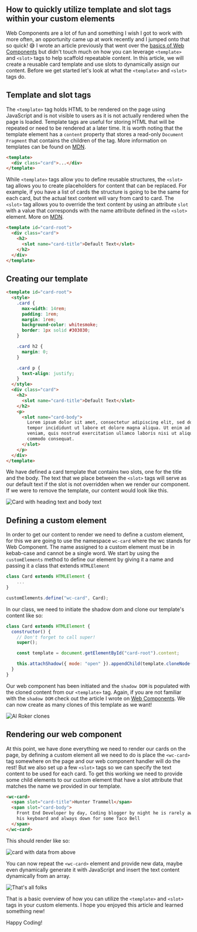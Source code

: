 ## How to quickly utilize template and slot tags within your custom elements

Web Components are a lot of fun and something I wish I got to work with more often, an opportunity came up at work recently and I jumped onto that so quick! 😅 I wrote an article previously that went over the [basics of Web Components](https://huntertrammell.dev/blog/a-brief-introduction-to-web-components) but didn't touch much on how you can leverage `<template>` and `<slot>` tags to help scaffold repeatable content. In this article, we will create a reusable card template and use slots to dynamically assign our content. Before we get started let's look at what the `<template>` and `<slot>` tags do.

## Template and slot tags

The `<template>` tag holds HTML to be rendered on the page using JavaScript and is not visible to users as it is not actually rendered when the page is loaded. Template tags are useful for storing HTML that will be repeated or need to be rendered at a later time. It is worth noting that the template element has a `content` property that stores a read-only `Document Fragment` that contains the children of the tag. More information on templates can be found on [MDN](https://developer.mozilla.org/en-US/docs/Web/HTML/Element/template).

```html
<template>
  <div class="card">...</div>
</template>
```

While `<template>` tags allow you to define reusable structures, the `<slot>` tag allows you to create placeholders for content that can be replaced. For example, if you have a list of cards the structure is going to be the same for each card, but the actual text content will vary from card to card. The `<slot>` tag allows you to override the text content by using an attribute `slot` with a value that corresponds with the name attribute defined in the `<slot>` element. More on [MDN](https://developer.mozilla.org/en-US/docs/Web/HTML/Element/slot).

```html
<template id="card-root">
  <div class="card">
    <h2>
      <slot name="card-title">Default Text</slot>
    </h2>
  </div>
</template>
```

## Creating our template

```html
<template id="card-root">
  <style>
    .card {
      max-width: 14rem;
      padding: 1rem;
      margin: 1rem;
      background-color: whitesmoke;
      border: 1px solid #303030;
    }

    .card h2 {
      margin: 0;
    }

    .card p {
      text-align: justify;
    }
  </style>
  <div class="card">
    <h2>
      <slot name="card-title">Default Text</slot>
    </h2>
    <p>
      <slot name="card-body">
        Lorem ipsum dolor sit amet, consectetur adipiscing elit, sed do eiusmod
        tempor incididunt ut labore et dolore magna aliqua. Ut enim ad minim
        veniam, quis nostrud exercitation ullamco laboris nisi ut aliquip ex ea
        commodo consequat.
      </slot>
    </p>
  </div>
</template>
```

We have defined a card template that contains two slots, one for the title and the body. The text that we place between the `<slot>` tags will serve as our default text if the slot is not overridden when we render our component. If we were to remove the template, our content would look like this.

![Card with heading text and body text](https://huntertrammell.dev/images/blog-asset/web-components-card.png)

## Defining a custom element

In order to get our content to render we need to define a custom element, for this we are going to use the namespace `wc-card` where the wc stands for Web Component. The name assigned to a custom element must be in kebab-case and cannot be a single word. We start by using the `customElements` method to define our element by giving it a name and passing it a class that extends `HTMLElement`

```js
class Card extends HTMLElement {
    ...
}

customElements.define("wc-card", Card);
```

In our class, we need to initiate the shadow dom and clone our template's content like so:

```js
class Card extends HTMLElement {
  constructor() {
    // Don't forget to call super!
    super();

    const template = document.getElementById("card-root").content;

    this.attachShadow({ mode: "open" }).appendChild(template.cloneNode(true));
  }
}
```

Our web component has been initiated and the `shadow DOM` is populated with the cloned content from our `<template>` tag. Again, if you are not familiar with the `shadow DOM` check out the article I wrote on [Web Components](https://huntertrammell.dev/blog/a-brief-introduction-to-web-components). We can now create as many clones of this template as we want!

![Al Roker clones](https://media0.giphy.com/media/3ohzdQhmr2YrxHT45y/giphy.gif?cid=ecf05e47euvdbxwtsyw0hgvh90gb0n1dlgt5wfr99s4v6ux3&rid=giphy.gif&ct=g)

## Rendering our web component

At this point, we have done everything we need to render our cards on the page, by defining a custom element all we need to do is place the `<wc-card>` tag somewhere on the page and our web component handler will do the rest! But we also set up a few `<slot>` tags so we can specify the text content to be used for each card. To get this working we need to provide some child elements to our custom element that have a slot attribute that matches the name we provided in our template.

```html
<wc-card>
  <span slot="card-title">Hunter Trammell</span>
  <span slot="card-body">
    Front End Developer by day, Coding blogger by night he is rarely away from
    his keyboard and always down for some Taco Bell
  </span>
</wc-card>
```

This should render like so:

![card with data from above](https://huntertrammell.dev/images/blog-asset/web-components-2.png)

You can now repeat the `<wc-card>` element and provide new data, maybe even dynamically generate it with JavaScript and insert the text content dynamically from an array. 

![That's all folks](https://media4.giphy.com/media/lD76yTC5zxZPG/giphy.gif?cid=ecf05e4708hcpzji8upbd0ei4rxgb4d9awnym7n37n4ajdrp&rid=giphy.gif&ct=g)

That is a basic overview of how you can utilize the `<template>` and `<slot>` tags in your custom elements. I hope you enjoyed this article and learned something new!

Happy Coding!